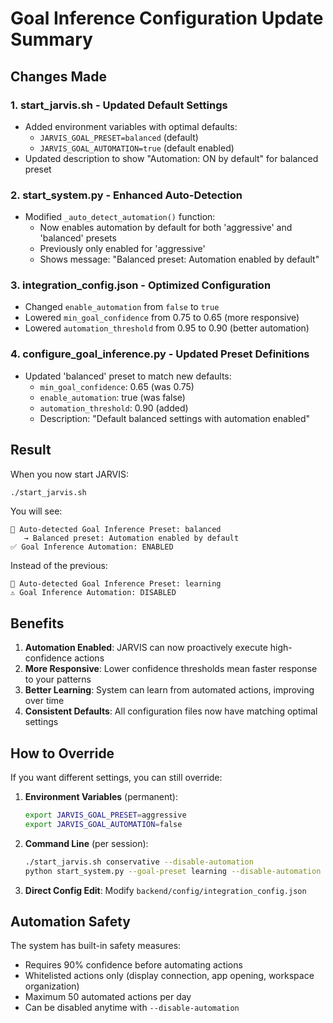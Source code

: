 # Goal Inference Configuration Update Summary

## Changes Made

### 1. **start_jarvis.sh** - Updated Default Settings
- Added environment variables with optimal defaults:
  - `JARVIS_GOAL_PRESET=balanced` (default)
  - `JARVIS_GOAL_AUTOMATION=true` (default enabled)
- Updated description to show "Automation: ON by default" for balanced preset

### 2. **start_system.py** - Enhanced Auto-Detection
- Modified `_auto_detect_automation()` function:
  - Now enables automation by default for both 'aggressive' and 'balanced' presets
  - Previously only enabled for 'aggressive'
  - Shows message: "Balanced preset: Automation enabled by default"

### 3. **integration_config.json** - Optimized Configuration
- Changed `enable_automation` from `false` to `true`
- Lowered `min_goal_confidence` from 0.75 to 0.65 (more responsive)
- Lowered `automation_threshold` from 0.95 to 0.90 (better automation)

### 4. **configure_goal_inference.py** - Updated Preset Definitions
- Updated 'balanced' preset to match new defaults:
  - `min_goal_confidence`: 0.65 (was 0.75)
  - `enable_automation`: true (was false)
  - `automation_threshold`: 0.90 (added)
  - Description: "Default balanced settings with automation enabled"

## Result

When you now start JARVIS:
```bash
./start_jarvis.sh
```

You will see:
```
🎯 Auto-detected Goal Inference Preset: balanced
   → Balanced preset: Automation enabled by default
✅ Goal Inference Automation: ENABLED
```

Instead of the previous:
```
🎯 Auto-detected Goal Inference Preset: learning
⚠️ Goal Inference Automation: DISABLED
```

## Benefits

1. **Automation Enabled**: JARVIS can now proactively execute high-confidence actions
2. **More Responsive**: Lower confidence thresholds mean faster response to your patterns
3. **Better Learning**: System can learn from automated actions, improving over time
4. **Consistent Defaults**: All configuration files now have matching optimal settings

## How to Override

If you want different settings, you can still override:

1. **Environment Variables** (permanent):
   ```bash
   export JARVIS_GOAL_PRESET=aggressive
   export JARVIS_GOAL_AUTOMATION=false
   ```

2. **Command Line** (per session):
   ```bash
   ./start_jarvis.sh conservative --disable-automation
   python start_system.py --goal-preset learning --disable-automation
   ```

3. **Direct Config Edit**: Modify `backend/config/integration_config.json`

## Automation Safety

The system has built-in safety measures:
- Requires 90% confidence before automating actions
- Whitelisted actions only (display connection, app opening, workspace organization)
- Maximum 50 automated actions per day
- Can be disabled anytime with `--disable-automation`